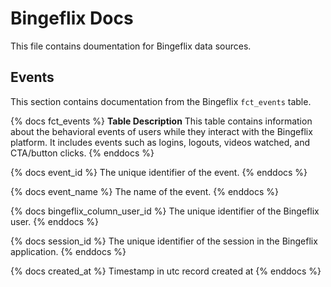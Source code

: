 # Bingeflix Docs
This file contains doumentation for Bingeflix data sources.

## Events
This section contains documentation from the Bingeflix `fct_events` table.

{% docs fct_events %}
**Table Description**
This table contains information about the behavioral events of users while they interact with the Bingeflix platform. It includes events such as logins, logouts, videos watched, and CTA/button clicks.
{% enddocs %}

{% docs event_id %}
The unique identifier of the event.
{% enddocs %}

{% docs event_name %}
The name of the event.
{% enddocs %}

{% docs bingeflix_column_user_id %}
The unique identifier of the Bingeflix user.
{% enddocs %}

{% docs session_id %}
The unique identifier of the session in the Bingeflix application.
{% enddocs %}

{% docs created_at %}
Timestamp in utc record created at
{% enddocs %}
